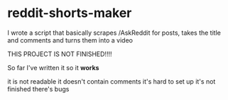 # reddit-shorts-maker
I wrote a script that basically scrapes /AskReddit for posts, takes the title and comments and turns them into a video

THIS PROJECT IS NOT FINISHED!!!! 

So far I've written it so it <b>works</b>

it is not readable
it doesn't contain comments
it's hard to set up
it's not finished
there's bugs

